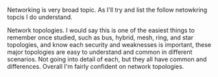 Networking is very broad topic. As I'll try and list the follow netowkring topcis I do understand. 

Network topologies. I would say this is one of the easiest things to remember once studied, such as bus, hybrid, mesh, ring, and star topologies, and know each security and weaknesses is important, these major topologies are easy to understand and common in different scenarios. Not going into detail of each, but they all have common and differences. Overall I'm fairly confident on network topologies.

